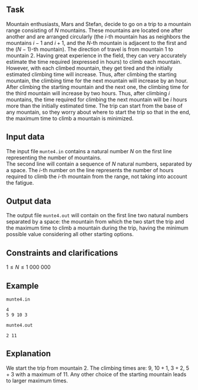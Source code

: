 ## Task

Mountain enthusiasts, Mars and Stefan, decide to go on a trip to a mountain range consisting of $N$ mountains. These mountains are located one after another and are arranged circularly (the $i$-th mountain has as neighbors the mountains $i-1$ and $i+1$, and the $N$-th mountain is adjacent to the first and the $(N-1)$-th mountain). The direction of travel is from mountain $1$ to mountain $2$. Having great experience in the field, they can very accurately estimate the time required (expressed in hours) to climb each mountain. However, with each climbed mountain, they get tired and the initially estimated climbing time will increase. Thus, after climbing the starting mountain, the climbing time for the next mountain will increase by an hour. After climbing the starting mountain and the next one, the climbing time for the third mountain will increase by two hours. Thus, after climbing $i$ mountains, the time required for climbing the next mountain will be $i$ hours more than the initially estimated time. The trip can start from the base of any mountain, so they worry about where to start the trip so that in the end, the maximum time to climb a mountain is minimized.

## Input data

The input file `munte4.in` contains a natural number $N$ on the first line representing the number of mountains.  
The second line will contain a sequence of $N$ natural numbers, separated by a space. The $i$-th number on the line represents the number of hours required to climb the $i$-th mountain from the range, not taking into account the fatigue.

## Output data

The output file `munte4.out` will contain on the first line two natural numbers separated by a space: the mountain from which the two start the trip and the maximum time to climb a mountain during the trip, having the minimum possible value considering all other starting options.

## Constraints and clarifications

$1 \leq N \leq 1\ 000\ 000$

## Example

`munte4.in`
```
4
5 9 10 3
```

`munte4.out`
```
2 11
```

## Explanation

We start the trip from mountain $2$. The climbing times are: $9$, $10 + 1$, $3 + 2$, $5 + 3$ with a maximum of $11$. Any other choice of the starting mountain leads to larger maximum times.